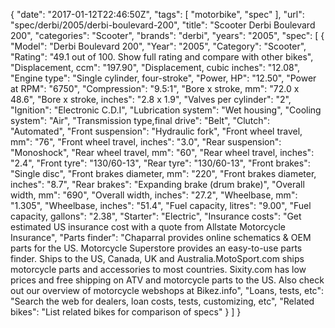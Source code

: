 {
    "date": "2017-01-12T22:46:50Z",
    "tags": [
        "motorbike",
        "spec"
    ],
    "url": "spec\/derbi\/2005\/derbi-boulevard-200",
    "title": "Scooter Derbi Boulevard 200",
    "categories": "Scooter",
    "brands": "derbi",
    "years": "2005",
    "spec": [
        {
            "Model": "Derbi Boulevard 200",
            "Year": "2005",
            "Category": "Scooter",
            "Rating": "49.1 out of 100. Show full rating and compare with other bikes",
            "Displacement, ccm": "197.90",
            "Displacement, cubic inches": "12.08",
            "Engine type": "Single cylinder, four-stroke",
            "Power, HP": "12.50",
            "Power at RPM": "6750",
            "Compression": "9.5:1",
            "Bore x stroke, mm": "72.0 x 48.6",
            "Bore x stroke, inches": "2.8 x 1.9",
            "Valves per cylinder": "2",
            "Ignition": "Electronic C.D.I",
            "Lubrication system": "Wet housing",
            "Cooling system": "Air",
            "Transmission type,final drive": "Belt",
            "Clutch": "Automated",
            "Front suspension": "Hydraulic fork",
            "Front wheel travel, mm": "76",
            "Front wheel travel, inches": "3.0",
            "Rear suspension": "Monoshock",
            "Rear wheel travel, mm": "60",
            "Rear wheel travel, inches": "2.4",
            "Front tyre": "130\/60-13",
            "Rear tyre": "130\/60-13",
            "Front brakes": "Single disc",
            "Front brakes diameter, mm": "220",
            "Front brakes diameter, inches": "8.7",
            "Rear brakes": "Expanding brake (drum brake)",
            "Overall width, mm": "690",
            "Overall width, inches": "27.2",
            "Wheelbase, mm": "1.305",
            "Wheelbase, inches": "51.4",
            "Fuel capacity, litres": "9.00",
            "Fuel capacity, gallons": "2.38",
            "Starter": "Electric",
            "Insurance costs": "Get estimated US insurance cost with a quote from Allstate Motorcycle Insurance",
            "Parts finder": "Chaparral provides online schematics & OEM parts for the US.   Motorcycle Superstore provides an easy-to-use parts finder. Ships to the US, Canada, UK and Australia.MotoSport.com ships motorcycle parts and accessories to most countries.    Sixity.com has low prices and free shipping on ATV and motorcycle parts to the US. Also check out our overview of motorcycle webshops at Bikez.info",
            "Loans, tests, etc": "Search the web for dealers, loan costs, tests, customizing, etc",
            "Related bikes": "List related bikes for comparison of specs"
        }
    ]
}